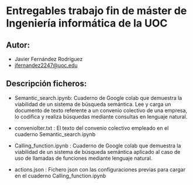# Entregables trabajo fin de máster de Ingeniería informática de la UOC

## Autor: 
- Javier Fernández Rodríguez
- jfernandez2247@uoc.edu

## Descripción ficheros:
- Semantic_search.ipynb: Cuaderno de Google colab que demuestra la viabilidad de un sistema de búsqueda semántica.
Lee y carga un documento de texto referente a un convenio colectivo de una empresa, lo codifica y realiza búsquedas
mediante consultas en lenguaje natural.

- convenioIter.txt : El texto del convenio colectivo empleado en el cuaderno Semantic_search.ipynb

- Calling_function.ipynb : Cuaderno de Google colab que demuestra la viabilidad de un sistema de búsqueda semántica
aplicado al caso de uso de llamadas de funciones mediante lenguaje natural.

- actions.json : Fichero json con las configuraciones previas para cargar en el cuaderno Calling_function.ipynb
